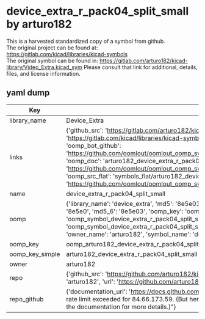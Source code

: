 # device_extra_r_pack04_split_small by arturo182  
This is a harvested standardized copy of a symbol from github.  
The original project can be found at:  
https://gitlab.com/kicad/libraries/kicad-symbols  
The original symbol can be found in:
https://gitlab.com/arturo182/kicad-library/Video_Extra.kicad_sym
Please consult that link for additional, details, files, and license information.  
## yaml dump  
| Key | Value |  
| --- | --- |  
| library_name | Device_Extra |  
| links | {'github_src': 'https://gitlab.com/arturo182/kicad-library/Video_Extra.kicad_sym', 'github_src_repo': 'https://gitlab.com/kicad/libraries/kicad-symbols', 'oomp_bot': 'arturo182_device_extra_r_pack04_split_small/working', 'oomp_bot_github': 'https://github.com/oomlout/oomlout_oomp_symbol_bot/tree/main/arturo182_device_extra_r_pack04_split_small/working', 'oomp_doc': 'arturo182_device_extra_r_pack04_split_small/working', 'oomp_doc_github': 'https://github.com/oomlout/oomlout_oomp_symbol_doc/tree/main/arturo182_device_extra_r_pack04_split_small/working', 'oomp_src_flat': 'symbols_flat/arturo182_device_extra_r_pack04_split_small/working', 'oomp_src_flat_github': 'https://github.com/oomlout/oomlout_oomp_symbol_src/tree/main/arturo182_device_extra_r_pack04_split_small/working'} |  
| name | device_extra_r_pack04_split_small |  
| oomp | {'library_name': 'device_extra', 'md5': '8e5e0306104e6362a9a334357baa11e6', 'md5_10': '8e5e030610', 'md5_5': '8e5e0', 'md5_6': '8e5e03', 'oomp_key': 'oomp_device_extra_r_pack04_split_small', 'oomp_key_extra': 'oomp_symbol_device_extra_r_pack04_split_small', 'oomp_key_full': 'oomp_symbol_device_extra_r_pack04_split_small_8e5e03', 'oomp_key_simple': 'device_extra_r_pack04_split_small', 'owner_name': 'arturo182', 'symbol_name': 'device_extra_r_pack04_split_small'} |  
| oomp_key | oomp_arturo182_device_extra_r_pack04_split_small |  
| oomp_key_simple | arturo182_device_extra_r_pack04_split_small |  
| owner | arturo182 |  
| repo | {'github_src': 'https://github.com/arturo182/kicad-library/Video_Extra.kicad_sym', 'name': 'kicad-library', 'owner': 'arturo182', 'url': 'https://github.com/arturo182/kicad-library'} |  
| repo_github | {'documentation_url': 'https://docs.github.com/rest/overview/resources-in-the-rest-api#rate-limiting', 'message': "API rate limit exceeded for 84.66.173.59. (But here's the good news: Authenticated requests get a higher rate limit. Check out the documentation for more details.)"} |  

